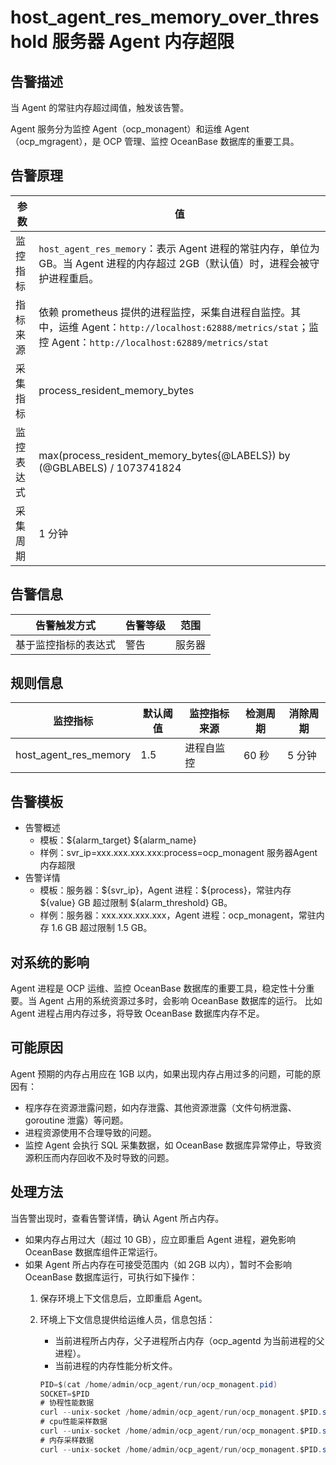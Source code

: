 # host_agent_res_memory_over_threshold 服务器 Agent 内存超限

## 告警描述

当 Agent 的常驻内存超过阈值，触发该告警。

Agent 服务分为监控 Agent（ocp_monagent）和运维 Agent（ocp_mgragent），是 OCP 管理、监控 OceanBase 数据库的重要工具。

## 告警原理

| **参数** | **值** |
| --- | --- |
| 监控指标 | `host_agent_res_memory`：表示 Agent 进程的常驻内存，单位为 GB。当 Agent 进程的内存超过 2GB（默认值）时，进程会被守护进程重启。 |
| 指标来源 | 依赖 prometheus 提供的进程监控，采集自进程自监控。其中，运维 Agent：`http://localhost:62888/metrics/stat`；监控 Agent：`http://localhost:62889/metrics/stat` |
| 采集指标 | process_resident_memory_bytes |
| 监控表达式 | max(process_resident_memory_bytes{@LABELS}) by (@GBLABELS) / 1073741824 |
| 采集周期 | 1 分钟 |

## 告警信息

| **告警触发方式** | **告警等级** | **范围** |
| --- | --- | --- |
| 基于监控指标的表达式 | 警告 | 服务器 |

## 规则信息

| **监控指标** | **默认阈值** | **监控指标来源** | **检测周期** | **消除周期** |
| --- | --- | --- | --- | --- |
| host_agent_res_memory | 1.5 | 进程自监控 | 60 秒 | 5 分钟 |

## 告警模板

* 告警概述
  * 模板：\${alarm_target} ${alarm_name}
  * 样例：svr_ip=xxx.xxx.xxx.xxx:process=ocp_monagent 服务器Agent内存超限
* 告警详情
  * 模板：服务器：\${svr_ip}，Agent 进程：\${process}，常驻内存 \${value} GB 超过限制 ${alarm_threshold} GB。
  * 样例：服务器：xxx.xxx.xxx.xxx，Agent 进程：ocp_monagent，常驻内存 1.6 GB 超过限制 1.5 GB。

## 对系统的影响

Agent 进程是 OCP 运维、监控 OceanBase 数据库的重要工具，稳定性十分重要。当 Agent 占用的系统资源过多时，会影响 OceanBase 数据库的运行。
比如 Agent 进程占用内存过多，将导致 OceanBase 数据库内存不足。

## 可能原因

Agent 预期的内存占用应在 1GB 以内，如果出现内存占用过多的问题，可能的原因有：

* 程序存在资源泄露问题，如内存泄露、其他资源泄露（文件句柄泄露、goroutine 泄露）等问题。
* 进程资源使用不合理导致的问题。
* 监控 Agent 会执行 SQL 采集数据，如 OceanBase 数据库异常停止，导致资源积压而内存回收不及时导致的问题。

## 处理方法

当告警出现时，查看告警详情，确认 Agent 所占内存。

* 如果内存占用过大（超过 10 GB），应立即重启 Agent 进程，避免影响 OceanBase 数据库组件正常运行。
* 如果 Agent 所占内存在可接受范围内（如 2GB 以内），暂时不会影响 OceanBase 数据库运行，可执行如下操作：
   1. 保存环境上下文信息后，立即重启 Agent。
   2. 环境上下文信息提供给运维人员，信息包括：
      * 当前进程所占内存，父子进程所占内存（ocp_agentd 为当前进程的父进程）。
      * 当前进程的内存性能分析文件。
  
      ```JAVA
      PID=$(cat /home/admin/ocp_agent/run/ocp_monagent.pid)
      SOCKET=$PID
      # 协程性能数据
      curl --unix-socket /home/admin/ocp_agent/run/ocp_monagent.$PID.sock <http://11/debug/pprof/goroutine?debug=1> --output /tmp/goroutine.txt
      # cpu性能采样数据
      curl --unix-socket /home/admin/ocp_agent/run/ocp_monagent.$PID.sock <http://localhost/debug/pprof/profile?seconds=30> --output pprof.profile.gz
      # 内存采样数据
      curl --unix-socket /home/admin/ocp_agent/run/ocp_monagent.$PID.sock <http://localhost/debug/pprof/heap> --output pprof.heap.gz
      ```
